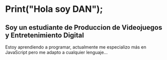 # Print("Hola soy DAN");

## Soy un estudiante de Produccion de Videojuegos y Entretenimiento Digital 

Estoy aprendiendo a programar, actualmente me especializo más en JavaScript pero me adapto a cualquier lenguaje...

<!---
Nehemimosqueda520/Nehemimosqueda520 is a ✨ special ✨ repository because its `README.md` (this file) appears on your GitHub profile.
You can click the Preview link to take a look at your changes.
--->
